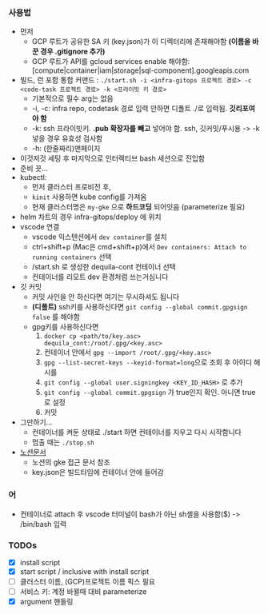 ### 사용법
- 먼저
    - GCP 루트가 공유한 SA 키 (key.json)가 이 디렉터리에 존재해야함 **(이름을 바꾼 경우 .gitignore 추가)**
    - GCP 루트가 API를 gcloud services enable 해야함: [compute|container|iam|storage|sql-component].googleapis.com
- 빌드, 런 포함 통합 커맨드 : `./start.sh -i <infra-gitops 프로젝트 경로> -c <code-task 프로젝트 경로> -k <프라이빗 키 경로>`
    - 기본적으로 필수 arg는 없음
    - -i, -c: infra repo, codetask 경로 입력 안하면 디폴트 ./로 입력됨. **깃리포여야 함**
    - -k: ssh 프라이빗키. **.pub 확장자를 빼고** 넣어야 함. ssh, 깃커밋/푸시용 -> -k 넣을 경우 유효성 검사함
    - -h: (한줄짜리)맨페이지
- 이것저것 세팅 후 마지막으로 인터렉티브 bash 세션으로 진입함
- 준비 끗...
- kubectl:
    - 먼저 클러스터 프로비전 후, 
    - `kinit` 사용하면 kube config를 가져옴
    - 현재 클러스터명은 `my-gke` 으로 **하드코딩** 되어잇음 (parameterize 필요)
- helm 차트의 경우 infra-gitops/deploy 에 위치
- vscode 연결
    - vscode 익스텐션에서 `dev container`를 설치
    - ctrl+shift+p (Mac은 cmd+shift+p)에서 `Dev containers: Attach to running containers` 선택
    - /start.sh 로 생성한 dequila-cont 컨테이너 선택
    - 컨테이너를 리모트 dev 환경처럼 쓰는거심니다
- 깃 커밋
    - 커밋 사인을 안 하신다면 여기는 무시하셔도 됩니다
    - **(디폴트)** ssh키를 사용하신다면 `git config --global commit.gpgsign false` 를 해야함
    - gpg키를 사용하신다면
        1. `docker cp <path/to/key.asc> dequila_cont:/root/.gpg/<key.asc>`
        2. 컨테이너 안에서 `gpg --import /root/.gpg/<key.asc>`
        3. `gpg --list-secret-keys --keyid-format=long`으로 조회 후 아이디 해시를
        4. `git config --global user.signingkey <KEY_ID_HASH>` 로 추가
        5. `git config --global commit.gpgsign` 가 true인지 확인. 아니면 true로 설정
        6. 커밋
- 그만하기... 
    - 컨테이너를 켜둔 상태로 ./start 하면 컨테이너를 지우고 다시 시작함니다
    - 멈출 때는 `./stop.sh`
- [노션문서](https://www.notion.so/gke-1d290ab6365f808ab786eafd6bf57a63)
    - 노션의 gke 접근 문서 참조
    - key.json은 빌드타임에 컨테이너 안에 들어감

### 어
- 컨테이너로 attach 후 vscode 터미널이 bash가 아닌 sh셸을 사용함($) -> /bin/bash 입력

### TODOs
- [x] install script
- [x] start script / inclusive with install script
- [ ] 클러스터 이름, (GCP)프로젝트 이름 픽스 필요
- [ ] 서비스 키: 계정 바뀔때 대비 parameterize
- [x] argument 핸들링